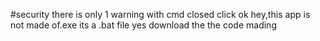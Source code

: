 #security
there is only 1 warning
with cmd closed click ok
hey,this app is not made of.exe its a .bat file
yes download the the code mading